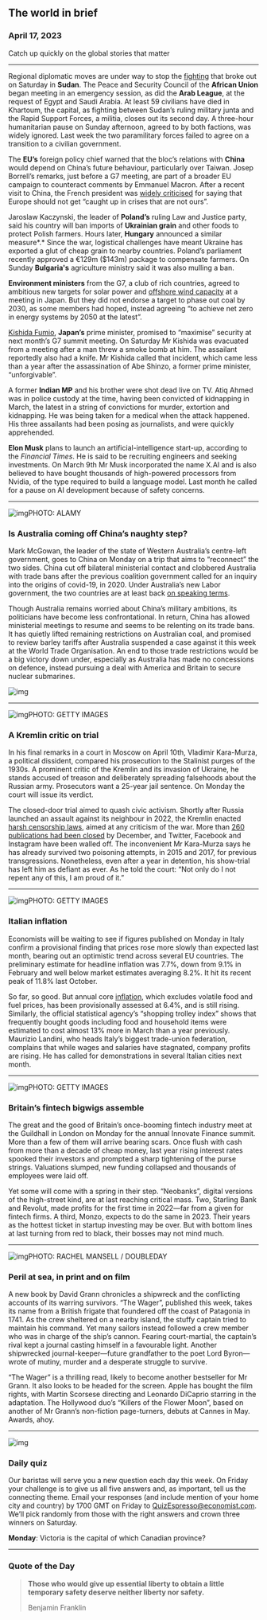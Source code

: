 ## The world in brief

### April 17, 2023

Catch up quickly on the global stories that matter



------



Regional diplomatic moves are under way to stop the [fighting](https://www.economist.com/middle-east-and-africa/2023/04/16/khartoum-has-exploded-into-open-warfare) that broke out on Saturday in **Sudan**. The Peace and Security Council of the **African Union** began meeting in an emergency session, as did the **Arab League**, at the request of Egypt and Saudi Arabia. At least 59 civilians have died in Khartoum, the capital, as fighting between Sudan’s ruling military junta and the Rapid Support Forces, a militia, closes out its second day. A three-hour humanitarian pause on Sunday afternoon, agreed to by both factions, was widely ignored. Last week the two paramilitary forces failed to agree on a transition to a civilian government.

The **EU’s** foreign policy chief warned that the bloc’s relations with **China** would depend on China’s future behaviour, particularly over Taiwan. Josep Borrell’s remarks, just before a G7 meeting, are part of a broader EU campaign to counteract comments by Emmanuel Macron. After a recent visit to China, the French president was [widely criticised](https://www.economist.com/leaders/2023/04/12/emmanuel-macrons-blunder-over-taiwan) for saying that Europe should not get “caught up in crises that are not ours”.

Jaroslaw Kaczynski, the leader of **Poland’s** ruling Law and Justice party, said his country will ban imports of **Ukrainian grain** and other foods to protect Polish farmers. Hours later, **Hungary** announced a similar measure*.* Since the war, logistical challenges have meant Ukraine has exported a glut of cheap grain to nearby countries. Poland’s parliament recently approved a €129m ($143m) package to compensate farmers. On Sunday **Bulgaria's** agriculture ministry said it was also mulling a ban.

**Environment ministers** from the G7, a club of rich countries, agreed to ambitious new targets for solar power and [offshore wind capacity](https://www.economist.com/leaders/2023/01/05/why-the-gusty-north-sea-could-give-europe-an-industrial-edge) at a meeting in Japan. But they did not endorse a target to phase out coal by 2030, as some members had hoped, instead agreeing “to achieve net zero in energy systems by 2050 at the latest”.

[Kishida Fumio](https://www.economist.com/asia/2023/04/13/japans-prime-minister-has-recovered-from-a-rough-patch), **Japan’s** prime minister, promised to “maximise” security at next month’s G7 summit meeting. On Saturday Mr Kishida was evacuated from a meeting after a man threw a smoke bomb at him. The assailant reportedly also had a knife. Mr Kishida called that incident, which came less than a year after the assassination of Abe Shinzo, a former prime minister, “unforgivable”.

A former **Indian MP** and his brother were shot dead live on TV. Atiq Ahmed was in police custody at the time, having been convicted of kidnapping in March, the latest in a string of convictions for murder, extortion and kidnapping. He was being taken for a medical when the attack happened. His three assailants had been posing as journalists, and were quickly apprehended.

**Elon Musk** plans to launch an artificial-intelligence start-up, according to the *Financial Times*. He is said to be recruiting engineers and seeking investments. On March 9th Mr Musk incorporated the name X.AI and is also believed to have bought thousands of high-powered processors from Nvidia, of the type required to build a language model. Last month he called for a pause on AI development because of safety concerns.



------



![img](https://niceboy.online/insight/public/Espresso/PHOTOS/20230415_dap372.jpg)PHOTO: ALAMY

### Is Australia coming off China’s naughty step?

Mark McGowan, the leader of the state of Western Australia’s centre-left government, goes to China on Monday on a trip that aims to “reconnect” the two sides. China cut off bilateral ministerial contact and clobbered Australia with trade bans after the previous coalition government called for an inquiry into the origins of covid-19, in 2020. Under Australia’s new Labor government, the two countries are at least back [on speaking terms](https://www.economist.com/asia/2022/07/26/australia-and-china-are-on-speaking-terms-again).

Though Australia remains worried about China’s military ambitions, its politicians have become less confrontational. In return, China has allowed ministerial meetings to resume and seems to be relenting on its trade bans. It has quietly lifted remaining restrictions on Australian coal, and promised to review barley tariffs after Australia suspended a case against it this week at the World Trade Organisation. An end to those trade restrictions would be a big victory down under, especially as Australia has made no concessions on defence, instead pursuing a deal with America and Britain to secure nuclear submarines.

![img](https://niceboy.online/insight/public/Espresso/PHOTOS/20230422_DAC747.jpg)



------



![img](https://niceboy.online/insight/public/Espresso/PHOTOS/20230415_dap360.jpg)PHOTO: GETTY IMAGES

### A Kremlin critic on trial

In his final remarks in a court in Moscow on April 10th, Vladimir Kara-Murza, a political dissident, compared his prosecution to the Stalinist purges of the 1930s. A prominent critic of the Kremlin and its invasion of Ukraine, he stands accused of treason and deliberately spreading falsehoods about the Russian army. Prosecutors want a 25-year jail sentence. On Monday the court will issue its verdict.

The closed-door trial aimed to quash civic activism. Shortly after Russia launched an assault against its neighbour in 2022, the Kremlin enacted [harsh censorship laws](https://www.economist.com/briefing/2023/02/20/the-invasion-has-stalled-but-putins-war-on-dissent-marches-on), aimed at any criticism of the war. More than [260 publications had been closed](https://www.economist.com/europe/2022/12/08/in-moscow-all-dissent-is-muzzled) by December, and Twitter, Facebook and Instagram have been walled off. The inconvenient Mr Kara-Murza says he has already survived two poisoning attempts, in 2015 and 2017, for previous transgressions. Nonetheless, even after a year in detention, his show-trial has left him as defiant as ever. As he told the court: “Not only do I not repent any of this, I am proud of it.”



------



![img](https://niceboy.online/insight/public/Espresso/PHOTOS/20230415_dap377.jpg)PHOTO: GETTY IMAGES

### Italian inflation

Economists will be waiting to see if figures published on Monday in Italy confirm a provisional finding that prices rose more slowly than expected last month, bearing out an optimistic trend across several EU countries. The preliminary estimate for headline inflation was 7.7%, down from 9.1% in February and well below market estimates averaging 8.2%. It hit its recent peak of 11.8% last October.

So far, so good. But annual core [inflation](https://www.economist.com/finance-and-economics/2023/01/19/could-europe-end-up-with-a-worse-inflation-problem-than-america), which excludes volatile food and fuel prices, has been provisionally assessed at 6.4%, and is still rising. Similarly, the official statistical agency’s “shopping trolley index” shows that frequently bought goods including food and household items were estimated to cost almost 13% more in March than a year previously. Maurizio Landini, who heads Italy’s biggest trade-union federation, complains that while wages and salaries have stagnated, company profits are rising. He has called for demonstrations in several Italian cities next month.



------



![img](https://niceboy.online/insight/public/Espresso/PHOTOS/20230415_dap322.jpg)PHOTO: GETTY IMAGES

### Britain’s fintech bigwigs assemble

The great and the good of Britain’s once-booming fintech industry meet at the Guildhall in London on Monday for the annual Innovate Finance summit. More than a few of them will arrive bearing scars. Once flush with cash from more than a decade of cheap money, last year rising interest rates spooked their investors and prompted a sharp tightening of the purse strings. Valuations slumped, new funding collapsed and thousands of employees were laid off.

Yet some will come with a spring in their step. “Neobanks”, digital versions of the high-street kind, are at last reaching critical mass. Two, Starling Bank and Revolut, made profits for the first time in 2022—far from a given for fintech firms. A third, Monzo, expects to do the same in 2023. Their years as the hottest ticket in startup investing may be over. But with bottom lines at last turning from red to black, their bosses may not mind much.



------



![img](https://niceboy.online/insight/public/Espresso/PHOTOS/20230415_dap359.jpg)PHOTO: RACHEL MANSELL / DOUBLEDAY

### Peril at sea, in print and on film

A new book by David Grann chronicles a shipwreck and the conflicting accounts of its warring survivors. “The Wager”, published this week, takes its name from a British frigate that foundered off the coast of Patagonia in 1741. As the crew sheltered on a nearby island, the stuffy captain tried to maintain his command. Yet many sailors instead followed a crew member who was in charge of the ship’s cannon. Fearing court-martial, the captain’s rival kept a journal casting himself in a favourable light. Another shipwrecked journal-keeper—future grandfather to the poet Lord Byron—wrote of mutiny, murder and a desperate struggle to survive.

“The Wager” is a thrilling read, likely to become another bestseller for Mr Grann. It also looks to be headed for the screen. Apple has bought the film rights, with Martin Scorsese directing and Leonardo DiCaprio starring in the adaptation. The Hollywood duo’s “Killers of the Flower Moon”, based on another of Mr Grann’s non-fiction page-turners, debuts at Cannes in May. Awards, ahoy.



------



![img](https://niceboy.online/insight/public/Espresso/PHOTOS/EspressoQuiz_22.jpeg)

### Daily quiz

Our baristas will serve you a new question each day this week. On Friday your challenge is to give us all five answers and, as important, tell us the connecting theme. Email your responses (and include mention of your home city and country) by 1700 GMT on Friday to [QuizEspresso@economist.com](https://mail.google.com/mail/?view=cm&fs=1&tf=1&to=QuizEspresso@economist.com). We’ll pick randomly from those with the right answers and crown three winners on Saturday.

**Monday**: Victoria is the capital of which Canadian province?



------



### Quote of the Day

> **Those who would give up essential liberty to obtain a little temporary safety deserve neither liberty nor safety.**
>
> Benjamin Franklin





